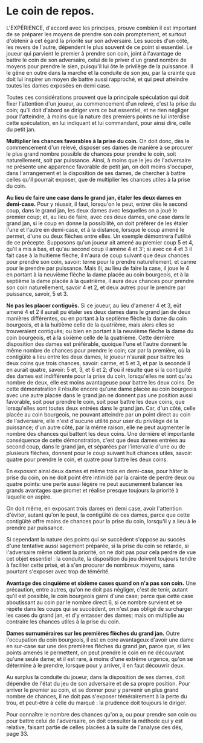 # Le coin de repos.

L'EXPÉRIENCE, d'accord avec les principes, prouve combien il est important de se préparer les moyens de prendre son coin promptement, et surtout d'obtenir à cet égard la priorité sur son adversaire. Les succès d'un côté, les revers de l'autre, dépendent le plus souvent de ce point si essentiel. Le joueur qui parvient le premier à prendre son coin, joint à l'avantage de battre le coin de son adversaire, celui de le priver d'un grand nombre de moyens pour prendre le sien, puisqu'il lui ôte le privilège de la puissance. Il le gêne en outre dans la marche et la conduite de son jeu, par la crainte que doit lui inspirer un moyen de battre aussi rapproché, et qui peut atteindre toutes les dames exposées en demi case.

Toutes ces considérations prouvent que la principale spéculation qui doit fixer l'attention d'un joueur, au commencement d'un relevé, c'est la prise du coin; qu'il doit d'abord se diriger vers ce but essentiel, et ne rien négliger pour l'atteindre, à moins que la nature des premiers points ne lui interdise cette spéculation, en lui indiquant et lui commandant, pour ainsi dire, celle du petit jan. 

**Multiplier les chances favorables à la prise du coin.**
On doit donc, dès le commencement d'un relevé, disposer ses dames de manière à se procurer le plus grand nombre possible de chances pour prendre le coin, soit naturellement, soit par puissance. Ainsi, à moins que le jeu de l'adversaire ne présente une apparence favorable de petit jan, on doit moins s'occuper, dans l'arrangement et la disposition de ses dames, de chercher à battre celles qu'il pourrait exposer, que de multiplier les chances utiles à la prise du coin.

**Au lieu de faire une case dans le grand jan, étaler les deux dames en demi-case.**
Pour y réussir, il faut, lorsqu'on le peut, entrer dès le second coup, dans le grand jan, les deux dames avec lesquelles on a joué le premier coup; et, au lieu de faire, avec ces deux dames, une case dans le grand jan, si le coup en donne la possibilité, on doit préférer de les étaler l'une et l'autre en demi-case, et à la distance, lorsque le coup amené le permet, d'une ou deux flèches entre elles. Un exemple démontrera l'utilité de ce précepte. Supposons qu'un joueur ait amené au premier coup 5 et 4, qu'il a mis à bas, et qu'au second coup il amène 4 et 3'; si avec ce 4 et 3 il fait case à la huitième flèche, il n'aura de coup suivant que deux chances pour prendre son coin, savoir: terne pour le prendre naturellement, et carme pour le prendre par puissance. Mais ši, au lieu de faire la case, il joue le 4 en portant à la neuvième flèche la dame placée au coin bourgeois, et à la septième la dame placée à la quatrième, il aura deux chances pour prendre son coin naturellement, savoir 4 et 2, et deux autres pour le prendre par puissance, savoir, 5 et 3.

**Ne pas les placer contiguës.**
Si ce joueur, au lieu d'amener 4 et 3, eût amené 4 et 2 il aurait pu étaler ses deux dames dans le grand jan de deux manières différentes, ou en portant à la septième flèche la dame du coin bourgeois, et à la huitième celle de la quatrième, mais alors elles se trouveraient contiguës; ou bien en portant à la neuvième flèche la dame du coin bourgeois, et à la sixième celle de la quatrième. Cette dernière disposition des dames est préférable, quoique l'une et l'autre donnent le même nombre de chances pour prendre le coin; car par la première, où la contigüité a lieu entre les deux dames, le joueur n'aurait pour battre les deux coins que trois chances, savoir: carme, et 5 et 3, et par la seconde il en aurait quatre, savoir: 5 et, 3, et 6 et 2; d'où il résulte que si la contiguité des dames est indifférente pour la prise du coin, lorsqu'elles ne sont qu'au nombre de deux, elle est moins avantageuse pour battre les deux coins. De cette démonstration il résulte encore qu'une dame placée au coin bourgeois avec une autre placée dans le grand jan ne donnent pas une position aussi favorable, soit pour prendre le coin, soit pour battre les deux coins, que lorsqu'elles sont toutes deux entrées dans le grand jan. Car, d'un côté, celle placée au coin bourgeois, ne pouvant atteindre par un point direct au coin de l'adversaire, elle n'est d'aucune utilité pour user du privilège de la puissance; d'un autre côté, par la même raison, elle ne peut augmenter le nombre des chances qui battent les deux coins. Une dernière et importante conséquence de cette démonstration, c'est que deux dames entrées au second coup, dans le grand jan, et séparées par l'intervalle d'une ou de plusieurs flèches, donnent pour le coup suivant huit chances utiles, savoir: quatre pour prendre le coin, et quatre pour battre les deux coins.

En exposant ainsi deux dames et même trois en demi-case, pour hâter la prise du coin, on ne doit point être intimidé par la crainte de perdre deux ou quatre points: une perte aussi légère ne peut aucunement balancer les grands avantages que promet et réalise presque toujours la priorité à laquelle on aspire.

On doit même, en exposant trois dames en demi case, avoir l'attention d'éviter, autant qu'on le peut, la contigüité de ces dames, parce que cette contigüité offre moins de chances pour la prise du coin, lorsqu'il y a lieu à le prendre par puissance.

Si cependant la nature des points qui se succèdent s'oppose au succès d'une tentative aussi sagement préparée, si la prise du coin se retarde, si l'adversaire même obtient la priorité, on ne doit pas pour cela perdre de vue cet objet essentiel : la conduite, la disposition du jeu doivent toujours tendre à faciliter cette prisé, et à s'en procurer de nombreux moyens, sans pourtant s'exposer avec trop de témérité.

**Avantage des cinquième et sixième cases quand on n'a pas son coin.**
Une précaution, entre autres, qu'on ne doit pas négliger, c'est de tenir, autant qu'il est possible, le coin bourgeois garni d'une case; parce que cette case aboutissant au coin par le nombre direct 6, si ce nombre survient et se répète dans les coups qui se succèdent, on n'est pas obligé de surcharger les cases du grand jan, et d'y entasser des dames; mais on multiplie au contraire les chances utiles à la prise du coin.

**Dames surnuméraires sur les premières flèches du grand jan.**
Outre l'occupation du coin bourgeois, il est en core avantageux d'avoir une dame en sur-case sur une des premières flèches du grand jan, parce que, si les points amenés le permettent, on peut prendre le coin en ne découvrant qu'une seule dame; et il est rare, à moins d'une extrême urgence, qu'on se détermine à le prendre, lorsque pour y arriver, il en faut découvrir deux.

Au surplus la conduite du joueur, dans la disposition de ses dames, doit dépendre de l'état du jeu de son adversaire et de sa propre position. Pour arriver le premier au coin, et se donner pour y parvenir un plus grand nombre de chances, il ne doit pas s'exposer témérairement à la perte du trou, et peut-être à celle du marqué : la prudence doit toujours le diriger.

Pour connaître le nombre des chances qu'on a, ou pour prendre son coin ou pour battre celui de l'adversaire, on doit consulter la méthode qui y est relative, faisant partie de celles placées à la suite de l'analyse des dés, page 33.
